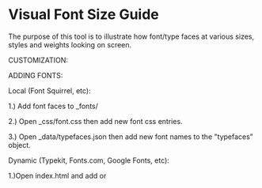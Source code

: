 Visual Font Size Guide
=======================

The purpose of this tool is to illustrate how font/type faces at various sizes, styles and weights looking on screen.

CUSTOMIZATION:

ADDING FONTS:

Local (Font Squirrel, etc):

1.) Add font faces to _fonts/

2.) Open _css/font.css  then add new font css entries.

3.) Open _data/typefaces.json then add new font names to the "typefaces" object.


Dynamic (Typekit, Fonts.com, Google Fonts, etc):

1.)Open index.html and add <link> or <script> tag to the remote font CSS or Javascript file. 

2.) Open _data/typefaces.json then add new font names to the "typefaces" object.



REMOVING FONTS:
1.) Delete the relevant files in the _fonts/ directory.

2.) Open the _css/font.css then remove the relevant entries.

3.) Open _data/typefaces.json file then remove the relevent font names from the "typefaces" object.


ADDING/UPDATING FONT SIZES:

1.) Open _data/typefaces.json then add/remove values in the "typesizes" object.
